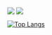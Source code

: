 <!-- My GitHub stats -->
<img align="center" src="https://github-readme-stats-tmrsich.vercel.app/api?username=tmrsich&theme=algolia&show_icons=true"/>

<!-- My top languages -->
<img align="center" src="https://github-readme-stats-tmrsich.vercel.app/api/top-langs/?username=tmrsich"/>

[![Top Langs](https://github-readme-stats-tmrsich.vercel.app/api/top-langs/?username=tmrsich)](https://github.com/tmrsich/github-readme-stats)
